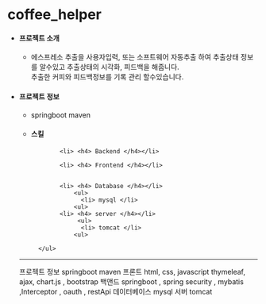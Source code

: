 # coffee_helper



<ul>
  <li> <h4>프로젝트 소개</h4> </li>
      <ul>
        <li>
            <p>
               에스프레소 추출을 사용자입력, 또는 소프트웨어 자동추출 하여 추출상태 정보를 알수있고 추출상태의 시각화, 피드백을 해줍니다.<br>
                 추출한 커피와 피드백정보를 기록 관리 할수있습니다. 
            </p>
         </li>
      </ul>
   <li> <h4> 프로젝트 정보 </h4> </li>
      <ul>
        <li> springboot maven </li>
        <li> <h4> 스킬 </h4></li>
          
            <li> <h4> Backend </h4></li>
              
            <li> <h4> Frontend </h4></li>
            
            
            <li> <h4> Database </h4></li>
                <ul>
                  <li> mysql </li>
                <ul>
            <li> <h4> server </h4></li>
                 <ul>
                  <li> tomcat </li>
                <ul>
         
      </ul>
</ul>
<hr>

프로젝트 정보 springboot maven 
프론트 html, css, javascript thymeleaf, ajax, chart.js , bootstrap
백앤드 springboot , spring security , mybatis ,Interceptor , oauth , restApi
데이터베이스 mysql
서버 tomcat

